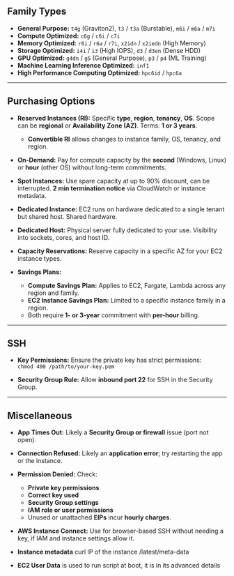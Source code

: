 ## **Family Types**

- **General Purpose:** `t4g` (Graviton2), `t3` / `t3a` (Burstable), `m6i` / `m6a` / `m7i`
- **Compute Optimized:** `c6g` / `c6i` / `c7i`
- **Memory Optimized:** `r6i` / `r6a` / `r7i`, `x2idn` / `x2iedn` (High Memory)
- **Storage Optimized:** `i4i` / `i3` (High IOPS), `d3` / `d3en` (Dense HDD)
- **GPU Optimized:** `g4dn` / `g5` (General Purpose), `p3` / `p4` (ML Training)
- **Machine Learning Inference Optimized:** `inf1`
- **High Performance Computing Optimized:** `hpc6id` / `hpc6a`

---

## **Purchasing Options**

- **Reserved Instances (RI):** Specific **type**, **region**, **tenancy**, **OS**. Scope can be **regional** or **Availability Zone (AZ)**. Terms: **1 or 3 years**.  
  - **Convertible RI** allows changes to instance family, OS, tenancy, and region.

- **On-Demand:** Pay for compute capacity by the **second** (Windows, Linux) or **hour** (other OS) without long-term commitments.

- **Spot Instances:** Use spare capacity at up to 90% discount, can be interrupted. **2 min termination notice** via CloudWatch or instance metadata.

- **Dedicated Instance:** EC2 runs on hardware dedicated to a single tenant but shared host. Shared hardware.

- **Dedicated Host:** Physical server fully dedicated to your use. Visibility into sockets, cores, and host ID.

- **Capacity Reservations:** Reserve capacity in a specific AZ for your EC2 instance types.

- **Savings Plans:**
  - **Compute Savings Plan:** Applies to EC2, Fargate, Lambda across any region and family.
  - **EC2 Instance Savings Plan:** Limited to a specific instance family in a region.
  - Both require **1- or 3-year** commitment with **per-hour** billing.

---

## **SSH**

- **Key Permissions:** Ensure the private key has strict permissions:  
  `chmod 400 /path/to/your-key.pem`

- **Security Group Rule:** Allow **inbound port 22** for SSH in the Security Group.

---

## **Miscellaneous**

- **App Times Out:** Likely a **Security Group or firewall** issue (port not open).
- **Connection Refused:** Likely an **application error**; try restarting the app or the instance.
- **Permission Denied:** Check:
  - **Private key permissions**
  - **Correct key used**
  - **Security Group settings**
  - **IAM role or user permissions**
  - Unused or unattached **EIPs** incur **hourly charges**.

- **AWS Instance Connect:** Use for browser-based SSH without needing a key, if IAM and instance settings allow it.
- **Instance metadata** curl IP of the instance /latest/meta-data
- **EC2 User Data** is used to run script at boot, it is in its advanced details
